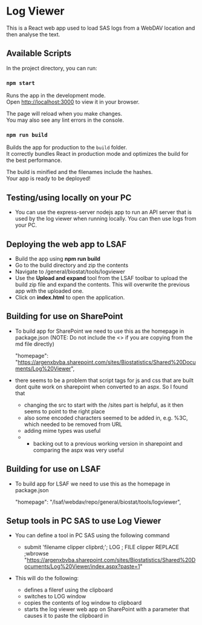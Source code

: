 # Log Viewer

This is a React web app used to load SAS logs from a WebDAV location and then analyse the text.

## Available Scripts

In the project directory, you can run:

### `npm start`

Runs the app in the development mode.\
Open [http://localhost:3000](http://localhost:3000) to view it in your browser.

The page will reload when you make changes.\
You may also see any lint errors in the console.

### `npm run build`

Builds the app for production to the `build` folder.\
It correctly bundles React in production mode and optimizes the build for the best performance.

The build is minified and the filenames include the hashes.\
Your app is ready to be deployed!

## Testing/using locally on your PC
- You can use the express-server nodejs app to run an API server that is used by the log viewer when running locally. You can then use logs from your PC.

## Deploying the web app to LSAF

- Build the app using **npm run build**
- Go to the build directory and zip the contents
- Navigate to /general/biostat/tools/logviewer
- Use the **Upload and expand** tool from the LSAF toolbar to upload the build zip file and expand the contents. This will overwrite the previous app with the uploaded one.
- Click on **index.html** to open the application.

## Building for use on SharePoint

- To build app for SharePoint we need to use this as the homepage in package.json (NOTE: Do not include the <> if you are copying from the md file directly)

  "homepage": "<https://argenxbvba.sharepoint.com/sites/Biostatistics/Shared%20Documents/Log%20Viewer>",

- there seems to be a problem that script tags for js and css that are built dont quite work on sharepoint when converted to an aspx. So I found that
  - changing the src to start with the /sites part is helpful, as it then seems to point to the right place
  - also some encoded characters seemed to be added in, e.g. %3C, which needed to be removed from URL
  - adding mime types was useful
  - - backing out to a previous working version in sharepoint and comparing the aspx was very useful

## Building for use on LSAF

- To build app for LSAF we need to use this as the homepage in package.json

  "homepage": "/lsaf/webdav/repo/general/biostat/tools/logviewer",

## Setup tools in PC SAS to use Log Viewer

- You can define a tool in PC SAS using the following command
  - submit 'filename clipper clipbrd;'; LOG ; FILE clipper REPLACE ;wbrowse "<https://argenxbvba.sharepoint.com/sites/Biostatistics/Shared%20Documents/Log%20Viewer/index.aspx?paste=1>"

- This will do the following:
  - defines a fileref using the clipboard
  - switches to LOG window
  - copies the contents of log window to clipboard
  - starts the log viewer web app on SharePoint with a parameter that causes it to paste the clipboard in
